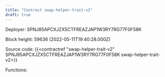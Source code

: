 ```yaml
---
title: "Contract swap-helper-trait-v2"
draft: true
---
```

Deployer: SPNJ85APCXJZX5CTFREAZJAP1W3RY7RG77F0F58K


 



Block height: 59636 (2022-05-11T19:40:28.000Z)

Source code: {{<contractref "swap-helper-trait-v2" SPNJ85APCXJZX5CTFREAZJAP1W3RY7RG77F0F58K swap-helper-trait-v2>}}

Functions:


